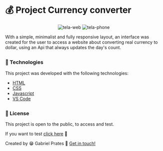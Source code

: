 <h1>💰 Project Currency converter </h1>

<p align="center">
<img src="./img/Tela_web.png"  alt="tela-web">
<img src="./img/Tela_phone.png"  alt="tela-phone">
</p>


With a simple, minimalist and fully responsive layout, an interface was created for the user to access a website about converting real currency to dollar, using an Api that always updates the day's count.
##
### 🚀 Technologies
 
This project was developed with the following technologies:

- <a href="https://en.wikipedia.org/wiki/HTML">HTML</a>
- <a href="https://en.wikipedia.org/wiki/CSS">CSS</a>
- <a href="https://en.wikipedia.org/wiki/JavaScript">Javascript</a>
- <a href="https://code.visualstudio.com/">VS Code</a>

##
### 📝 License

This project is open to the public, to access and test.

If you want to test <a href="https://gabrielprt.github.io/Project_Sony/">click here</a> 🎯

Created by 😁 Gabriel Prates 👋 <a href="https://github.com/GabrielPrt">Get in touch!</a>
